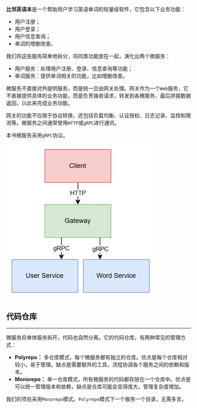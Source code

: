 **比邻英语本**是一个帮助用户学习英语单词的轻量级软件，它包含以下业务功能：
- 用户注册；
- 用户登录；
- 用户信息查询；
- 单词的增删改查。

我们将这些服务简单地拆分，将同类功能放在一起，演化出两个微服务：
- 用户服务：处理用户注册、登录、信息查询等功能；
- 单词服务：提供单词相关的功能，比如增删改查。

微服务不直接对外提供服务，而是统一交由网关处理。网关作为一个`Web`服务，它不直接提供具体的业务功能，而是负责接收请求，转发到各微服务，最后拼接数据返回，以此来完成业务功能。

网关的功能不仅限于协议转换，还包括负载均衡、认证授权、日志记录、监控和限流等。微服务之间通常使用`HTTP`或`gRPC`进行通讯。

本书微服务采用`gRPC`协议。

![](../assets/architecture.png)

## 代码仓库
---
微服务将单体服务拆开，代码也自然分离。它的代码仓库，有两种常见的管理方式：
- **Polyrepo：** 多仓库模式，每个微服务都有独立的仓库。优点是每个仓库相对较小，易于管理。缺点是需要额外的工具，流程协调各个服务之间的依赖和版本。
- **Monorepo：** 单一仓库模式，所有微服务的代码都存放在一个仓库中。优点是可以统一管理版本和依赖，缺点是仓库可能会变得庞大，管理复杂度增加。

我们的项目采用`Monorepo`模式。`Polyrepo`模式下一个服务一个目录，无需多言。

